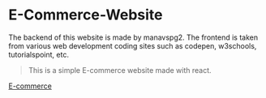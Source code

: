 # E-Commerce-Website

The backend of this website is made by manavspg2. The frontend is taken from various web development coding sites such as codepen, w3schools, tutorialspoint, etc.

>This is a simple E-commerce website made with react.

[E-commerce](https://en.wikipedia.org/wiki/E-commerce)
